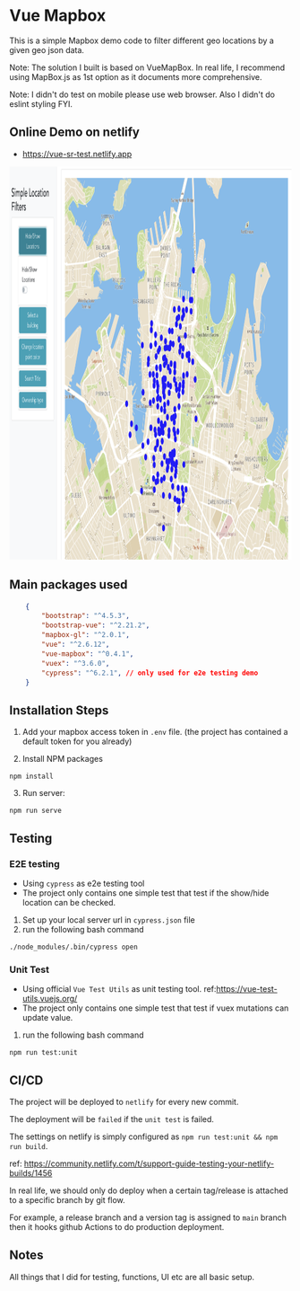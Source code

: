 # Vue Mapbox

This is a simple Mapbox demo code to filter different geo locations by a given geo json data.

Note: The solution I built is based on VueMapBox. In real life, I recommend using MapBox.js as 1st option as it documents more comprehensive.

Note: I didn't do test on mobile please use web browser. Also I didn't do eslint styling FYI.

## Online Demo on netlify

- https://vue-sr-test.netlify.app


<img src="https://github.com/RyanDaDeng/vue-test-sr/blob/main/public/demo.png" width="900" height="700" />

## Main packages used

````json
    {
        "bootstrap": "^4.5.3",
        "bootstrap-vue": "^2.21.2",
        "mapbox-gl": "^2.0.1",
        "vue": "^2.6.12",
        "vue-mapbox": "^0.4.1",
        "vuex": "^3.6.0",
        "cypress": "^6.2.1", // only used for e2e testing demo
    }
````

## Installation Steps

1. Add your mapbox access token in `.env` file. (the project has contained a default token for you already)

2. Install NPM packages
```
npm install
```

3. Run server:

```
npm run serve
```


## Testing

### E2E testing

- Using `cypress` as e2e testing tool
- The project only contains one simple test that test if the show/hide location can be checked.

1. Set up your local server url in `cypress.json` file
2. run the following bash command

```
./node_modules/.bin/cypress open
```

### Unit Test

- Using official `Vue Test Utils` as unit testing tool. ref:https://vue-test-utils.vuejs.org/
- The project only contains one simple test that test if vuex mutations can update value.

1. run the following bash command

```
npm run test:unit
```

## CI/CD

The project will be deployed to `netlify` for every new commit.

The deployment will be `failed` if the `unit test` is failed.

The settings on netlify is simply configured as `npm run test:unit && npm run build`.

ref: https://community.netlify.com/t/support-guide-testing-your-netlify-builds/1456

In real life, we should only do deploy when a certain tag/release is attached to a specific branch by git flow.

For example, a release branch and a version tag is assigned to `main` branch then it hooks github Actions to do production deployment.

## Notes

All things that I did for testing, functions, UI etc are all basic setup.